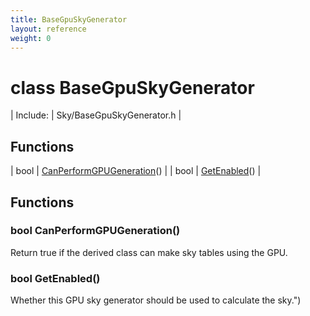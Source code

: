 ```yaml
---
title: BaseGpuSkyGenerator
layout: reference
weight: 0
---
```

class BaseGpuSkyGenerator
===

| Include: | Sky/BaseGpuSkyGenerator.h |



Functions
---

| bool | [CanPerformGPUGeneration](#CanPerformGPUGeneration)() |
| bool | [GetEnabled](#GetEnabled)() |


Functions
---

### <a name="CanPerformGPUGeneration"/>bool CanPerformGPUGeneration()
Return true if the derived class can make sky tables using the GPU.

### <a name="GetEnabled"/>bool GetEnabled()
Whether this GPU sky generator should be used to calculate the sky.")
